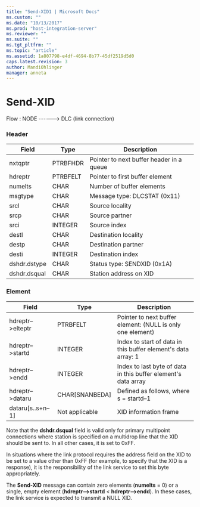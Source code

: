 ```yaml
---
title: "Send-XID1 | Microsoft Docs"
ms.custom: ""
ms.date: "10/13/2017"
ms.prod: "host-integration-server"
ms.reviewer: ""
ms.suite: ""
ms.tgt_pltfrm: ""
ms.topic: "article"
ms.assetid: 1a807798-e4df-4694-8b77-45df2519d5d0
caps.latest.revision: 3
author: MandiOhlinger
manager: anneta
---
```

# Send-XID
Flow : NODE ------> DLC (link connection)  
  
### Header  
  
|Field|Type|Description|  
|-----------|----------|-----------------|  
|nxtqptr|PTRBFHDR|Pointer to next buffer header in a queue|  
|hdreptr|PTRBFELT|Pointer to first buffer element|  
|numelts|CHAR|Number of buffer elements|  
|msgtype|CHAR|Message type: DLCSTAT (0x11)|  
|srcl|CHAR|Source locality|  
|srcp|CHAR|Source partner|  
|srci|INTEGER|Source index|  
|destl|CHAR|Destination locality|  
|destp|CHAR|Destination partner|  
|desti|INTEGER|Destination index|  
|dshdr.dstype|CHAR|Status type: SENDXID (0x1A)|  
|dshdr.dsqual|CHAR|Station address on XID|  
  
### Element  
  
|Field|Type|Description|  
|-----------|----------|-----------------|  
|hdreptr–>elteptr|PTRBFELT|Pointer to next buffer element: (NULL is only one element)|  
|hdreptr–>startd|INTEGER|Index to start of data in this buffer element's data array: 1|  
|hdreptr–>endd|INTEGER|Index to last byte of data in this buffer element's data array|  
|hdreptr–>dataru|CHAR[SNANBEDA]|Defined as follows, where s = startd–1|  
|dataru[s..s+n–1]|Not applicable|XID information frame|  
  
 Note that the **dshdr.dsqual** field is valid only for primary multipoint connections where station is specified on a multidrop line that the XID should be sent to. In all other cases, it is set to 0xFF.  
  
 In situations where the link protocol requires the address field on the XID to be set to a value other than 0xFF (for example, to specify that the XID is a response), it is the responsibility of the link service to set this byte appropriately.  
  
 The **Send-XID** message can contain zero elements (**numelts** = 0) or a single, empty element (**hdreptr–>startd** \<          **hdreptr–>endd**). In these cases, the link service is expected to transmit a NULL XID.